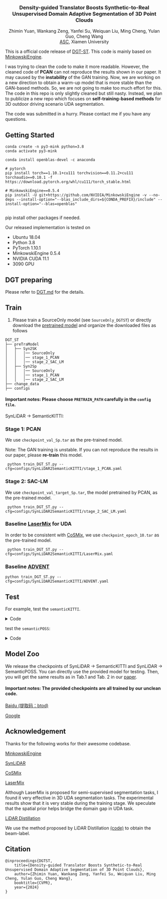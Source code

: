 
 <h3 align="center"><strong>Density-guided Translator Boosts Synthetic-to-Real Unsupervised Domain
Adaptive Segmentation of 3D Point Clouds</strong></h3>
 <p align="center">
      Zhimin Yuan, Wankang Zeng, Yanfei Su, Weiquan Liu, Ming Cheng, Yulan Guo, Cheng Wang
    <br>
    <a href=https://asc.xmu.edu.cn/" target='_blank'>ASC</a>,&nbsp;Xiamen University
  </p>

This is a official code release of [DGT-ST](https://arxiv.org/pdf/2403.18469.pdf). This code is mainly based on [MinkowskiEngine](https://github.com/NVIDIA/MinkowskiEngine).

I was trying to clean the code to make it more readable. However, the cleaned code of **PCAN** can not reproduce the results shown in our paper. It may caused by the **instability** of the GAN training. Now, we are working on a new direction to obtain a warm-up model that is more stable than the GAN-based methods. So, we are not going to make too much effort for this. The code in this repo is only slightly cleaned but still nasty. Instead, we plan to publicize a new repo which focuses on **self-training-based methods** for 3D outdoor driving scenario UDA segmentation.

The code was submitted in a hurry. Please contact me if you have any questions.

## Getting Started
```Shell
conda create -n py3-mink python=3.8
conda activate py3-mink

conda install openblas-devel -c anaconda

# pytorch
pip install torch==1.10.1+cu111 torchvision==0.11.2+cu111 torchaudio==0.10.1 -f https://download.pytorch.org/whl/cu111/torch_stable.html

# MinkowskiEngine==0.5.4
pip install -U git+https://github.com/NVIDIA/MinkowskiEngine -v --no-deps --install-option="--blas_include_dirs=${CONDA_PREFIX}/include" --install-option="--blas=openblas"


```
pip install other packages if needed.

Our released implementation is tested on
+ Ubuntu 18.04
+ Python 3.8 
+ PyTorch 1.10.1
+ MinkowskiEngine 0.5.4
+ NVIDIA CUDA 11.1
+ 3090 GPU

## DGT preparing
Please refer to [DGT.md](DGT.md) for the details.

## Train
1. Please train a SourceOnly model (see `SourceOnly_DGTST`) or directly download the [pretrained model](#model_zoo) and organize the downloaded files as follows
```
DGT_ST
├── preTraModel
│   ├── Syn2SK
│   │   │── SourceOnly
│   │   │── stage_1_PCAN
│   │   │── stage_2_SAC_LM
│   ├── Syn2Sp
│   │   │── SourceOnly
│   │   │── stage_1_PCAN
│   │   │── stage_2_SAC_LM
├── change_data
├── configs
```

#### Important notes: Please choose `PRETRAIN_PATH` carefully in the `config file`.

SynLiDAR -> SemanticKITTI:
### Stage 1: PCAN 
We use `checkpoint_val_Sp.tar` as the pre-trained model.

Note: The GAN training is unstable. If you can not reproduce the results in our paper, please **re-train** this model.

``` python train_DGT_ST.py --cfg=configs/SynLiDAR2SemanticKITTI/stage_1_PCAN.yaml```
### Stage 2: SAC-LM
We use `checkpoint_val_target_Sp.tar`, the model pretrained by PCAN, as the pre-trained model.

``` python train_DGT_ST.py --cfg=configs/SynLiDAR2SemanticKITTI/stage_2_SAC_LM.yaml```

### Baseline [LaserMix](https://arxiv.org/abs/2207.00026) for UDA
In order to be consistent with [CoSMix](https://www.ecva.net/papers/eccv_2022/papers_ECCV/papers/136930575.pdf), we use `checkpoint_epoch_10.tar` as the pre-trained model.

``` python train_DGT_ST.py --cfg=configs/SynLiDAR2SemanticKITTI/LaserMix.yaml```

### Baseline [ADVENT](https://arxiv.org/abs/1811.12833)

```
python train_DGT_ST.py --cfg=configs/SynLiDAR2SemanticKITTI/ADVENT.yaml
```

## Test

For example, test the `semanticKITTI`.

<details><summary>Code</summary>

```
python infer.py \
        --checkpoint_path upload_model/syn2sk/stage_1_PCAN/checkpoint_val_target_Sp.tar \
        --result_dir res_pred/syn2sk/stage_1_PCAN \
        --batch_size 12 \
        --num_classes 20 \
        --dataset_name SemanticKITTI \
        --cfg configs/SynLiDAR2SemanticKITTI/stage_1_PCAN.yaml

python eval_performance.py \
        --dataset ~/dataset/semanticKITTI/dataset/sequences \
        --predictions res_pred/syn2sk/stage_1_PCAN \
        --sequences 08 \
        --num-classes 20 \
        --datacfg utils/semantic-kitti.yaml
```
</details>

test the `semanticPOSS`:
<details><summary>Code</summary>

```
python infer.py \
        --checkpoint_path upload_model/syn2sp/stage_1_PCAN/checkpoint_val_target_Sp.tar \
        --result_dir res_pred/syn2sp/stage_1_PCAN \
        --batch_size 12 \
        --num_classes 14 \
        --dataset_name SemanticPOSS \
        --cfg configs/SynLiDAR2SemanticPOSS/stage_1_PCAN.yaml

python eval_performance.py \
        --dataset ~/dataset/semanticPOSS/dataset/sequences \
        --predictions res_pred/syn2sp/stage_1_PCAN \
        --sequences 03 \
        --num-classes 14 \
        --datacfg utils/semantic-poss.yaml
```
</details>


## Model Zoo <a id="model_zoo"></a>


We release the checkpoints of SynLiDAR -> SemanticKITTI and SynLiDAR -> SemanticPOSS. You can directly use the provided model for testing. Then, you will get the same results as in Tab.1 and Tab. 2 in our [paper](https://arxiv.org/pdf/2403.18469.pdf).

#### Important notes: The provided checkpoints are all trained by our **unclean** code.

[Baidu (提取码：btod)](https://pan.baidu.com/s/1yPuNvFnDPnd9lBF-7I6UHw?pwd=btod) 

[Google](https://drive.google.com/drive/folders/1EuxDphixI579hBgiOQFoVz5KlVwHllkP?usp=sharing)


## Acknowledgement
Thanks for the following works for their awesome codebase.

[MinkowskiEngine](https://github.com/NVIDIA/MinkowskiEngine)

[SynLiDAR](https://github.com/xiaoaoran/SynLiDAR)

[CoSMix](https://github.com/saltoricristiano/cosmix-uda)

[LaserMix](https://github.com/ldkong1205/LaserMix)

Although LaserMix is proposed for semi-supervised segmentation tasks, I found it very effective in 3D UDA segmentation tasks. The experimental results show that it is very stable during the training stage. We speculate that the spatial prior helps bridge the domain gap in UDA task. 

[LiDAR Distillation](https://www.ecva.net/papers/eccv_2022/papers_ECCV/papers/136990175.pdf)

We use the method proposed by LiDAR Distillation [(code)](https://github.com/weiyithu/LiDAR-Distillation) to obtain the beam-label. 


## Citation

```
@inproceedings{DGTST,
    title={Density-guided Translator Boosts Synthetic-to-Real Unsupervised Domain Adaptive Segmentation of 3D Point Clouds},
    author={Zhimin Yuan, Wankang Zeng, Yanfei Su, Weiquan Liu, Ming Cheng, Yulan Guo, Cheng Wang},
    booktitle={CVPR},
    year={2024}
}
```